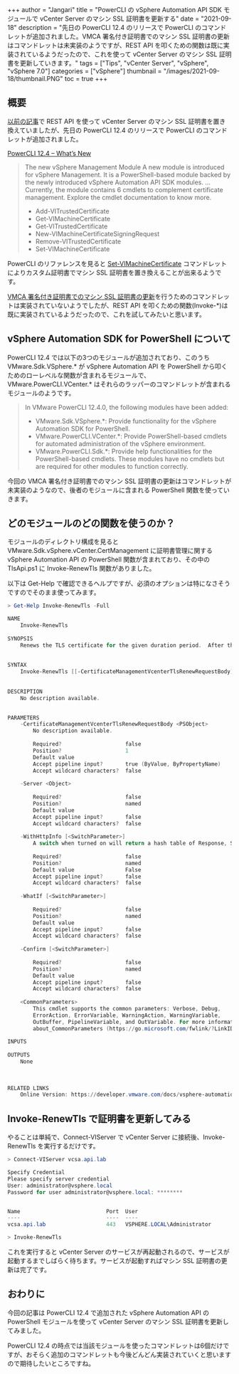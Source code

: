 +++
author = "Jangari"
title = "PowerCLI の vSphere Automation API SDK モジュールで vCenter Server のマシン SSL 証明書を更新する"
date = "2021-09-18"
description = "先日の PowerCLI 12.4 のリリースで PowerCLI のコマンドレットが追加されました。VMCA 署名付き証明書でのマシン SSL 証明書の更新はコマンドレットは未実装のようですが、REST API を叩くための関数は既に実装されているようだったので、これを使って vCenter Server のマシン SSL 証明書を更新していきます。"
tags = ["Tips", "vCenter Server", "vSphere", "vSphere 7.0"]
categories = ["vSphere"]
thumbnail = "/images/2021-09-18/thumbnail.PNG"
toc = true
+++

## 概要

[以前の記事](/post/2021-03-29/)で REST API を使って vCenter Server のマシン SSL 証明書を置き換えていましたが、先日の PowerCLI 12.4 のリリースで PowerCLI のコマンドレットが追加されました。

[PowerCLI 12.4 – What’s New](https://blogs.vmware.com/PowerCLI/2021/09/powercli-12-4-whats-new.html)

> The new vSphere Management Module
> A new module is introduced for vSphere Management. It is a PowerShell-based module backed by the newly introduced vSphere Automation API SDK modules. ... Currently, the module contains 6 cmdlets to complement certificate management. Explore the cmdlet documentation to know more.
> 
> - Add-VITrustedCertificate
> - Get-VIMachineCertificate
> - Get-VITrustedCertificate
> - New-VIMachineCertificateSigningRequest
> - Remove-VITrustedCertificate
> - Set-VIMachineCertificate

PowerCLI のリファレンスを見ると [Set-VIMachineCertificate](https://developer.vmware.com/docs/powercli/latest/vmware.powercli.vcenter/commands/set-vimachinecertificate/#VCenter) コマンドレットによりカスタム証明書でマシン SSL 証明書を置き換えることが出来るようです。

[VMCA 署名付き証明書でのマシン SSL 証明書の更新](https://docs.vmware.com/jp/VMware-vSphere/7.0/com.vmware.vsphere.authentication.doc/GUID-B37C5887-04AD-4AC7-91C3-178935852719.html)を行うためのコマンドレットは実装されていないようでしたが、REST API を叩くための関数(Invoke-*)は既に実装されているようだったので、これを試してみたいと思います。

## vSphere Automation SDK for PowerShell について

PowerCLI 12.4 では以下の3つのモジュールが追加されており、このうち VMware.Sdk.VSphere.* が vSphere Automation API を PowerShell から叩くためのローレベルな関数が含まれるモジュールで、VMware.PowerCLI.VCenter.* はそれらのラッパーのコマンドレットが含まれるモジュールのようです。

> In VMware PowerCLI 12.4.0, the following modules have been added:
> 
> - VMware.Sdk.VSphere.*: Provide functionality for the vSphere Automation SDK for PowerShell.
> - VMware.PowerCLI.VCenter.*: Provide PowerShell-based cmdlets for automated administration of the vSphere environment.
> - VMware.PowerCLI.Sdk.*: Provide help functionalities for the PowerShell-based cmdlets. These modules have no cmdlets but are required for other modules to function correctly.

今回の VMCA 署名付き証明書でのマシン SSL 証明書の更新はコマンドレットが未実装のようなので、後者のモジュールに含まれる PowerShell 関数を使っていきます。

## どのモジュールのどの関数を使うのか？

モジュールのディレクトリ構成を見ると VMware.Sdk.vSphere.vCenter.CertManagement に証明書管理に関する vSphere Automation API の PowerShell 関数が含まれており、その中の TlsApi.ps1 に Invoke-RenewTls 関数がありました。

以下は Get-Help で確認できるヘルプですが、必須のオプションは特になさそうですのでそのまま使ってみます。

```powershell
> Get-Help Invoke-RenewTls -Full

NAME
    Invoke-RenewTls
    
SYNOPSIS
    Renews the TLS certificate for the given duration period.  After this operation completes, the services using the certificate will be restarted for the new certificate to take effect.  if you do not have all of the privileges described as follows:     -  Operation execution requires CertificateManagement.Administer.
    
    
SYNTAX
    Invoke-RenewTls [[-CertificateManagementVcenterTlsRenewRequestBody] <PSObject>] [-Server <Object>] [-WithHttpInfo] [-WhatIf] [-Confirm] [<CommonParameters>]
    
    
DESCRIPTION
    No description available.
    

PARAMETERS
    -CertificateManagementVcenterTlsRenewRequestBody <PSObject>
        No description available.
        
        Required?                    false
        Position?                    1
        Default value                
        Accept pipeline input?       true (ByValue, ByPropertyName)
        Accept wildcard characters?  false
        
    -Server <Object>
        
        Required?                    false
        Position?                    named
        Default value                
        Accept pipeline input?       false
        Accept wildcard characters?  false
        
    -WithHttpInfo [<SwitchParameter>]
        A switch when turned on will return a hash table of Response, StatusCode and Headers instead of just the Response
        
        Required?                    false
        Position?                    named
        Default value                False
        Accept pipeline input?       false
        Accept wildcard characters?  false
        
    -WhatIf [<SwitchParameter>]
        
        Required?                    false
        Position?                    named
        Default value                
        Accept pipeline input?       false
        Accept wildcard characters?  false
        
    -Confirm [<SwitchParameter>]
        
        Required?                    false
        Position?                    named
        Default value                
        Accept pipeline input?       false
        Accept wildcard characters?  false
        
    <CommonParameters>
        This cmdlet supports the common parameters: Verbose, Debug,
        ErrorAction, ErrorVariable, WarningAction, WarningVariable,
        OutBuffer, PipelineVariable, and OutVariable. For more information, see
        about_CommonParameters (https://go.microsoft.com/fwlink/?LinkID=113216). 
    
INPUTS
    
OUTPUTS
    None
    
    
    
RELATED LINKS
    Online Version: https://developer.vmware.com/docs/vsphere-automation/latest/vcenter/api/vcenter/certificate-management/vcenter/tlsactionrenew/post/ 
```

## Invoke-RenewTls で証明書を更新してみる

やることは単純で、Connect-VIServer で vCenter Server に接続後、Invoke-RenewTls を実行するだけです。

```powershell
> Connect-VIServer vcsa.api.lab

Specify Credential
Please specify server credential
User: administrator@vsphere.local
Password for user administrator@vsphere.local: ********


Name                           Port  User
----                           ----  ----
vcsa.api.lab                   443   VSPHERE.LOCAL\Administrator

> Invoke-RenewTls
```

これを実行すると vCenter Server のサービスが再起動されるので、サービスが起動するまでしばらく待ちます。サービスが起動すればマシン SSL 証明書の更新は完了です。

## おわりに

今回の記事は PowerCLI 12.4 で追加された vSphere Automation API の PowerShell モジュールを使って vCenter Server のマシン SSL 証明書を更新してみました。

PowerCLI 12.4 の時点では当該モジュールを使ったコマンドレットは6個だけですが、おそらく追加のコマンドレットも今後どんどん実装されていくと思いますので期待したいところですね。